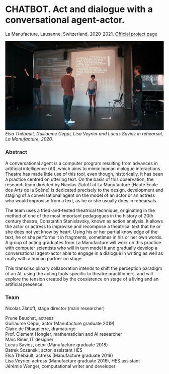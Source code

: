 # CHATBOT. Act and dialogue with a conversational agent-actor.

La Manufacture, Lausanne, Switzerland, 2020-2021. [Official project page](https://www.manufacture.ch/fr/4467/CHATBOT-jouer-et-dialoguer-avec-un-agent-conversationnel-acteur)

![Guillaume Ceppi, Lucas Savioz, Elsa Thébault, Lisa Veyrier](chatbot-rehearsal-manufacture.jpg)
*Elsa Thébault, Guillaume Ceppi, Lisa Veyrier and Lucas Savioz in rehearsal, La Manufacture, 2020.*

### Abstract

A conversational agent is a computer program resulting from advances in artificial intelligence (AI), which aims to mimic human dialogue interactions. Theatre has made little use of this tool, even though, historically, it has been a practice centred on uttering text. On the basis of this observation, the research team directed by Nicolas Zlatoff at La Manufacture (Haute École des Arts de la Scène) is dedicated precisely to the design, development and staging of a conversational agent on the model of an actor or an actress who would improvise from a text, as he or she usually does in rehearsals.

The team uses a tried-and-tested theatrical technique, originating in the method of one of the most important pedagogues in the history of 20th century theatre, Constantin Stanislavsky, known as action analysis. It allows the actor or actress to improvise and recompose a theatrical text that he or she does not yet know by heart. Using his or her partial knowledge of the text, he or she performs it in fragments, sometimes in his or her own words. A group of acting graduates from La Manufacture will work on this practice with computer scientists who will in turn model it and gradually develop a conversational agent-actor able to engage in a dialogue in writing as well as orally with a human partner on stage.

This transdisciplinary collaboration intends to shift the perception paradigm of an AI, using the acting tools specific to theatre practitioners, and will explore the tension created by the coexistence on stage of a living and an artificial presence.

### Team

Nicolas Zlatoff, stage director (main researcher)  

Prune Beuchat, actress  
Guillaume Ceppi, actor (Manufacture graduate 2019)  
Claire de Ribaupierre, dramaturge  
Prof. Clément Hongler, mathematician and AI researcher  
Marc Riner, IT designer  
Lucas Savioz, actor (Manufacture graduate 2018)  
Batrek Sozanski, actor, assistant HES  
Elsa Thébault, actress (Manufacture graduate 2019)  
Lisa Veyrier, actress (Manufacture graduate 2016), HES assistant  
Jérémie Wenger, computational writer and developer  

